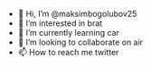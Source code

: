 - 👋 Hi, I’m @maksimbogolubov25
- 👀 I’m interested in brat
- 🌱 I’m currently learning car
- 💞️ I’m looking to collaborate on air
- 📫 How to reach me twitter

<!---
maksimbogolubov25/maksimbogolubov25 is a ✨ special ✨ repository because its `README.md` (this file) appears on your GitHub profile.
You can click the Preview link to take a look at your changes.
--->
